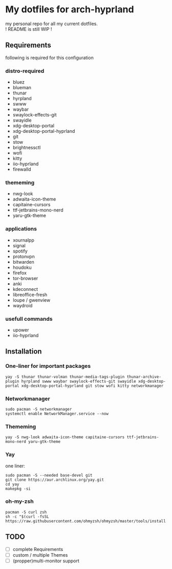 # My dotfiles for arch-hyprland

my personal repo for all my current dotfiles.  
! README is still WIP !

## Requirements

following is required for this configuration

### distro-required
- bluez
- blueman
- thunar
- hyrpland
- swww
- waybar
- swaylock-effects-git
- swayidle
- xdg-desktop-portal
- xdg-desktop-portal-hyprland
- git
- stow
- brightnessctl
- wofi
- kitty
- iio-hyprland
- firewalld

### thememing

- nwg-look
- adwaita-icon-theme
- capitaine-cursors
- ttf-jetbrains-mono-nerd
- yaru-gtk-theme

### applications

- xournalpp
- signal
- spotify
- protonvpn
- bitwarden
- houdoku
- firefox
- tor-browser
- anki
- kdeconnect
- libreoffice-fresh
- loupe / gwenview
- waydroid

### usefull commands

- upower
- iio-hyprland

## Installation

### One-liner for important packages


```
yay -S thunar thunar-volman thunar-media-tags-plugin thunar-archive-plugin hyrpland swww waybar swaylock-effects-git swayidle xdg-desktop-portal xdg-desktop-portal-hyprland git stow wofi kitty networkmanager

```

### Networkmanager


```
sudo pacman -S networkmanager
systemctl enable NetworkManager.service --now
```

### Thememing


```
yay -S nwg-look adwaita-icon-theme capitaine-cursors ttf-jetbrains-mono-nerd yaru-gtk-theme
```

### Yay

one liner:
```
sudo pacman -S --needed base-devel git
git clone https://aur.archlinux.org/yay.git
cd yay
makepkg -si
```

### oh-my-zsh


```
pacman -S curl zsh
sh -c "$(curl -fsSL https://raw.githubusercontent.com/ohmyzsh/ohmyzsh/master/tools/install.sh)"
```

###

## TODO

- [ ] complete Requirements  
- [ ] custom / multiple Themes  
- [ ] (propper)multi-monitor support  
